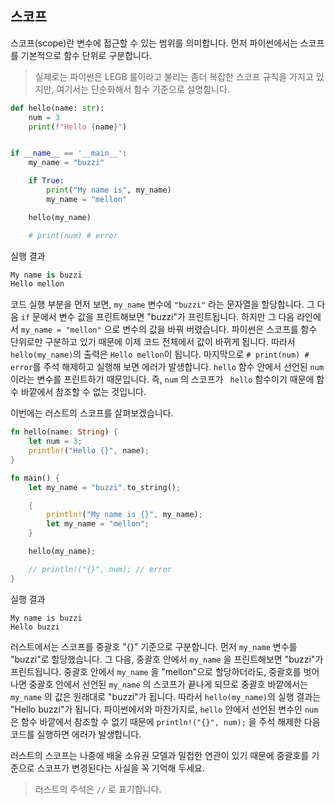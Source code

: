 ## 스코프

스코프(scope)란 변수에 접근할 수 있는 범위를 의미합니다. 먼저 파이썬에서는 스코프를 기본적으로 함수 단위로 구분합니다.

> 실제로는 파이썬은 LEGB 룰이라고 불리는 좀더 복잡한 스코프 규칙을 가지고 있지만, 여기서는 단순화해서 함수 기준으로 설명합니다. 

```python
def hello(name: str):
    num = 3
    print(f"Hello {name}")


if __name__ == '__main__':
    my_name = "buzzi"

    if True:
        print("My name is", my_name)
        my_name = "mellon"

    hello(my_name)

    # print(num) # error

```

실행 결과

```python
My name is buzzi
Hello mellon
```

코드 실행 부분을 먼저 보면, `my_name` 변수에 `"buzzi"` 라는 문자열을 할당합니다. 그 다음  `if` 문에서 변수 값을 프린트해보면 "buzzi"가 프린트됩니다. 하지만 그 다음 라인에서 `my_name = "mellon"` 으로 변수의 값을 바꿔 버렸습니다.  파이썬은 스코프를 함수 단위로만 구분하고 있기 때문에 이제 코드 전체에서 값이 바뀌게 됩니다. 따라서 `hello(my_name)`의 출력은  `Hello mellon`이 됩니다. 마지막으로 `# print(num) # error`를 주석 해제하고 실행해 보면 에러가 발생합니다. `hello` 함수 안에서 선언된 `num` 이라는 변수를 프린트하기 때문입니다. 즉,  `num` 의 스코프가 ` hello` 함수이기 때문에 함수 바깥에서 참조할 수 없는 것입니다.

이번에는 러스트의 스코프를 살펴보겠습니다.

```rust
fn hello(name: String) {
    let num = 3;
    println!("Hello {}", name);
}

fn main() {
    let my_name = "buzzi".to_string();

    {
        println!("My name is {}", my_name);
        let my_name = "mellon";
    }

    hello(my_name);

    // println!("{}", num); // error
}

```

실행 결과

```
My name is buzzi
Hello buzzi
```

러스트에서는 스코프를 중괄호 "{}" 기준으로 구분합니다. 먼저 `my_name` 변수를 "buzzi"로 할당했습니다. 그 다음, 중괄호 안에서 `my_name` 을 프린트해보면 "buzzi"가 프린트됩니다. 중괄호 안에서 `my_name` 을 "mellon"으로 할당하더라도, 중괄호를 벗어나면 중괄호 안에서 선언된 `my_name` 의 스코프가 끝나게 되므로 중괄호 바깥에서는 `my_name` 의 값은 원래대로 "buzzi"가 됩니다. 따라서 `hello(my_name)`의 실행 결과는 "Hello buzzi"가 됩니다. 파이썬에서와 마찬가지로, `hello` 안에서 선언된 변수인 `num`은 함수 바깥에서 참조할 수 없기 때문에 `println!("{}", num);` 을 주석 해제한 다음 코드를 실행하면 에러가 발생합니다. 

러스트의 스코프는 나중에 배울 소유권 모델과 밀접한 연관이 있기 때문에 중괄호를 기준으로 스코프가 변경된다는 사실을 꼭 기억해 두세요.

> 러스트의 주석은 `//` 로 표기합니다.

